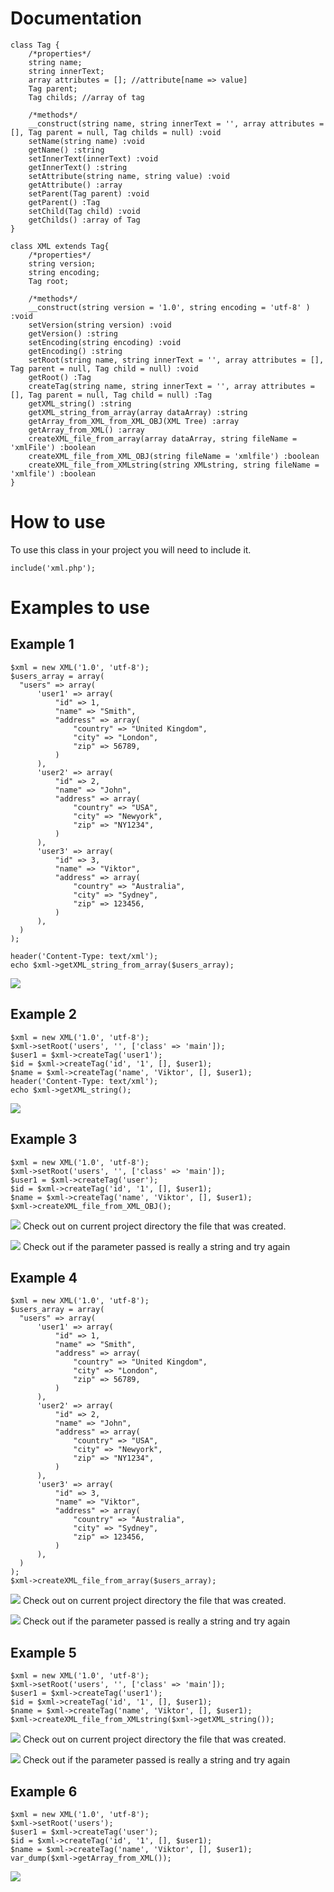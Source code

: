 
# Documentation
```
class Tag {
    /*properties*/
    string name;
    string innerText;
    array attributes = []; //attribute[name => value]
    Tag parent;
    Tag childs; //array of tag

    /*methods*/
    __construct(string name, string innerText = '', array attributes = [], Tag parent = null, Tag childs = null) :void
    setName(string name) :void
    getName() :string
    setInnerText(innerText) :void
    getInnerText() :string
    setAttribute(string name, string value) :void
    getAttribute() :array
    setParent(Tag parent) :void
    getParent() :Tag
    setChild(Tag child) :void
    getChilds() :array of Tag
}

class XML extends Tag{
    /*properties*/
    string version;
    string encoding;
    Tag root;

    /*methods*/
    __construct(string version = '1.0', string encoding = 'utf-8' ) :void
    setVersion(string version) :void
    getVersion() :string
    setEncoding(string encoding) :void
    getEncoding() :string
    setRoot(string name, string innerText = '', array attributes = [], Tag parent = null, Tag child = null) :void
    getRoot() :Tag
    createTag(string name, string innerText = '', array attributes = [], Tag parent = null, Tag child = null) :Tag
    getXML_string() :string
    getXML_string_from_array(array dataArray) :string
    getArray_from_XML_from_XML_OBJ(XML Tree) :array
    getArray_from_XML() :array
    createXML_file_from_array(array dataArray, string fileName = 'xmlFile') :boolean
    createXML_file_from_XML_OBJ(string fileName = 'xmlfile') :boolean
    createXML_file_from_XMLstring(string XMLstring, string fileName = 'xmlfile') :boolean
}
```

# How to use

To use this class in your project you will need to include it.
```code
include('xml.php');
```

# Examples to use

## Example 1

```
$xml = new XML('1.0', 'utf-8');
$users_array = array(
  "users" => array(
      'user1' => array(
          "id" => 1,
          "name" => "Smith",
          "address" => array(
              "country" => "United Kingdom",
              "city" => "London",
              "zip" => 56789,
          )
      ),
      'user2' => array(
          "id" => 2,
          "name" => "John",
          "address" => array(
              "country" => "USA",
              "city" => "Newyork",
              "zip" => "NY1234",
          ) 
      ),
      'user3' => array(
          "id" => 3,
          "name" => "Viktor",
          "address" => array(
              "country" => "Australia",
              "city" => "Sydney",
              "zip" => 123456,
          ) 
      ),
  )
);

header('Content-Type: text/xml');
echo $xml->getXML_string_from_array($users_array);
```
![](images/e1.PNG)

## Example 2

```
$xml = new XML('1.0', 'utf-8');
$xml->setRoot('users', '', ['class' => 'main']);
$user1 = $xml->createTag('user1');
$id = $xml->createTag('id', '1', [], $user1);
$name = $xml->createTag('name', 'Viktor', [], $user1);
header('Content-Type: text/xml');
echo $xml->getXML_string();
```
![](images/e2.PNG)

## Example 3

```
$xml = new XML('1.0', 'utf-8');
$xml->setRoot('users', '', ['class' => 'main']);
$user1 = $xml->createTag('user');
$id = $xml->createTag('id', '1', [], $user1);
$name = $xml->createTag('name', 'Viktor', [], $user1);
$xml->createXML_file_from_XML_OBJ();
```
![](images/e3.PNG)
Check out on current project directory the file that was created.

![](images/e3_1.PNG)
Check out if the parameter passed is really a string and try again

## Example 4

```
$xml = new XML('1.0', 'utf-8');
$users_array = array(
  "users" => array(
      'user1' => array(
          "id" => 1,
          "name" => "Smith",
          "address" => array(
              "country" => "United Kingdom",
              "city" => "London",
              "zip" => 56789,
          )
      ),
      'user2' => array(
          "id" => 2,
          "name" => "John",
          "address" => array(
              "country" => "USA",
              "city" => "Newyork",
              "zip" => "NY1234",
          ) 
      ),
      'user3' => array(
          "id" => 3,
          "name" => "Viktor",
          "address" => array(
              "country" => "Australia",
              "city" => "Sydney",
              "zip" => 123456,
          ) 
      ),
  )
);
$xml->createXML_file_from_array($users_array);
```
![](images/e3.PNG)
Check out on current project directory the file that was created.

![](images/e3_1.PNG)
Check out if the parameter passed is really a string and try again

## Example 5

```
$xml = new XML('1.0', 'utf-8');
$xml->setRoot('users', '', ['class' => 'main']);
$user1 = $xml->createTag('user1');
$id = $xml->createTag('id', '1', [], $user1);
$name = $xml->createTag('name', 'Viktor', [], $user1);
$xml->createXML_file_from_XMLstring($xml->getXML_string());
```
![](images/e3.PNG)
Check out on current project directory the file that was created.

![](images/e3_1.PNG)
Check out if the parameter passed is really a string and try again

## Example 6

```
$xml = new XML('1.0', 'utf-8');
$xml->setRoot('users');
$user1 = $xml->createTag('user');
$id = $xml->createTag('id', '1', [], $user1);
$name = $xml->createTag('name', 'Viktor', [], $user1);
var_dump($xml->getArray_from_XML());
```
![](images/e6.PNG)

